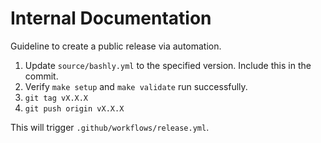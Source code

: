 # Internal Documentation

Guideline to create a public release via automation.

1. Update `source/bashly.yml` to the specified version. Include this in the commit.
2. Verify `make setup` and `make validate` run successfully.
3. `git tag vX.X.X`
4. `git push origin vX.X.X`

This will trigger `.github/workflows/release.yml`.
